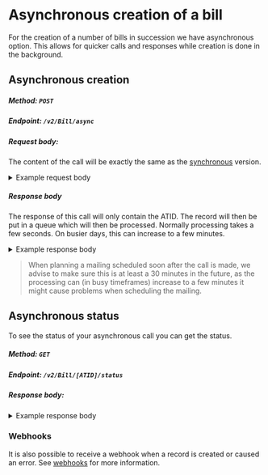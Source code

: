 # Asynchronous creation of a bill
For the creation of a number of bills in succession we have asynchronous option. This allows for quicker calls and responses while creation is done in the background.

## Asynchronous creation
##### Method: `POST`
##### Endpoint: `/v2/Bill/async`
##### Request body: 
The content of the call will be exactly the same as the [synchronous](?document=billSync&header=synchronous-post) version.
<details>
<summary>Example request body</summary>

```json
{
  "PaymentReference": "LI-748925",
  "Description": "Payment for insurance deductible",
  "Amount": 1295,
  "ExpiryDate": "2023-04-02T09:00:00Z",
}
```
This will create a bill for a payment of &euro; 12,95 that expires on April 2nd 2023.

</details>

##### Response body
The response of this call will only contain the ATID. The record will then be put in a queue which will then be processed. Normally processing takes a few seconds. On busier days, this can increase to a few minutes.
<details>
<summary>Example response body</summary>

```json
{
  "ATID": "00000000-0000-0000-0000-000000000000",
}
```

</details>

> When planning a mailing scheduled soon after the call is made, we advise to make sure this is at least a 30 minutes in the future, as the processing can (in busy timeframes) increase to a few minutes it might cause problems when scheduling the mailing.




## Asynchronous status
To see the status of your asynchronous call you can get the status.

##### Method: `GET`
##### Endpoint: `/v2/Bill/[ATID]/status`
##### Response body:
<details>
<summary>Example response body</summary>

```json
{
  "ATID": "00000000-0000-0000-0000-000000000000",
  "STATUS": "Processing",
  "PaymentReference": "string",
  "Location": "string",
  "SRRID": "string",
  "ERROR": {
    "Message": "string"
  }
}
```
There are 3 possible statuses:
`Processing`
`CreationSucceeded`
`CreationFailed`

'ERROR' object only available on status 'CreationFailed'.

'Location' string only available on status 'CreationSucceeded'


</details>

### Webhooks
It is also possible to receive a webhook when a record is created or caused an error. See [webhooks](?document=webhooks&header=receiving-webhooks) for more information.
